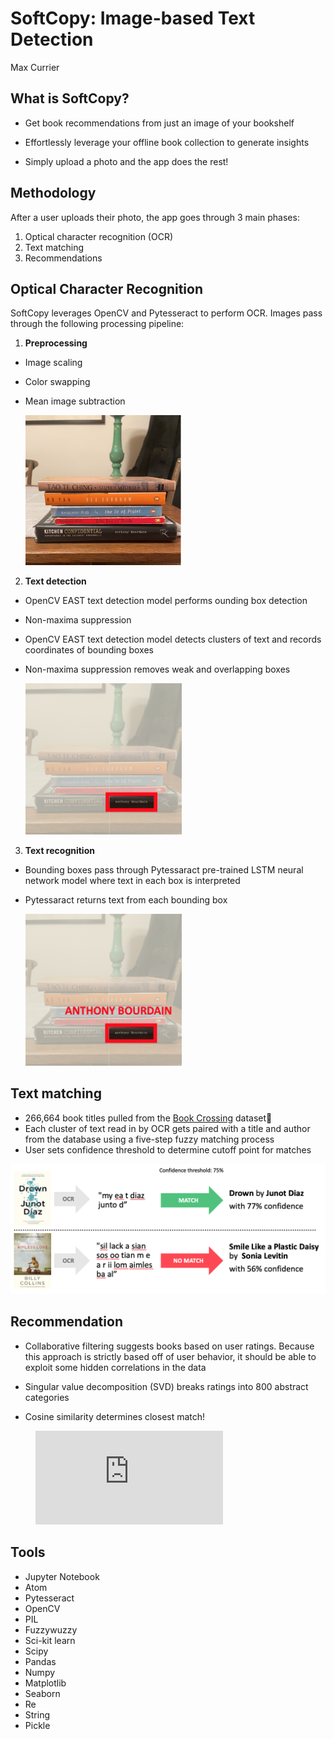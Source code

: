 # SoftCopy: Image-based Text Detection

Max Currier

## What is SoftCopy?

* Get book recommendations from just an image of your bookshelf

* Effortlessly leverage your offline book collection to generate insights

* Simply upload a photo and the app does the rest!

## Methodology
After a user uploads their photo, the app goes through 3 main phases:

1. Optical character recognition (OCR)
2. Text matching
3. Recommendations

## Optical Character Recognition

SoftCopy leverages OpenCV and Pytesseract to perform OCR. Images pass through the following processing pipeline:

1. **Preprocessing**
  * Image scaling

  * Color swapping

  * Mean image subtraction

    <img src="viz/text_match_1.png" alt="OCR step 1" width="250"/>


2. **Text detection**
 * OpenCV EAST text detection model performs ounding box detection
 * Non-maxima suppression
  * OpenCV EAST text detection model detects clusters of text and records coordinates of bounding boxes

  * Non-maxima suppression removes weak and overlapping boxes

    <img src="viz/text_match_2.png" alt="OCR step 2" width="250"/>


3. **Text recognition**
  * Bounding boxes pass through Pytessaract pre-trained LSTM neural network model where text in each box is interpreted

  * Pytessaract returns text from each bounding box

    <img src="viz/text_match_3.png" alt="OCR step 3" width="250"/>

## Text matching


  * 266,664 book titles pulled from the [Book Crossing](http://www2.informatik.uni-freiburg.de/~cziegler/BX/) dataset
  * Each cluster of text read in by OCR gets paired with a title and author from the database using a five-step fuzzy matching process
  * User sets confidence threshold to determine cutoff point for matches

  ![](viz/text_matching.png)

## Recommendation
  * Collaborative filtering suggests books based on user ratings. Because this approach is strictly based off of user behavior, it should be able to exploit some hidden correlations in the data

  * Singular value decomposition (SVD) breaks ratings into 800 abstract categories

  * Cosine similarity determines closest match!

  <figure class="video_container">
    <iframe src="https://drive.google.com/file/d/1Nf8UnxrqOGiPAo__w5AccDt8pdP0Xd5X/view?usp=sharing" frameborder="0" allowfullscreen="true"> </iframe>
  </figure>

## Tools
* Jupyter Notebook
* Atom
* Pytesseract
* OpenCV
* PIL
* Fuzzywuzzy
* Sci-kit learn
* Scipy
* Pandas
* Numpy
* Matplotlib
* Seaborn
* Re
* String
* Pickle
